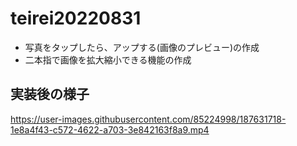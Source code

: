# teirei20220831

- 写真をタップしたら、アップする(画像のプレビュー)の作成
- 二本指で画像を拡大縮小できる機能の作成

## 実装後の様子
https://user-images.githubusercontent.com/85224998/187631718-1e8a4f43-c572-4622-a703-3e842163f8a9.mp4
